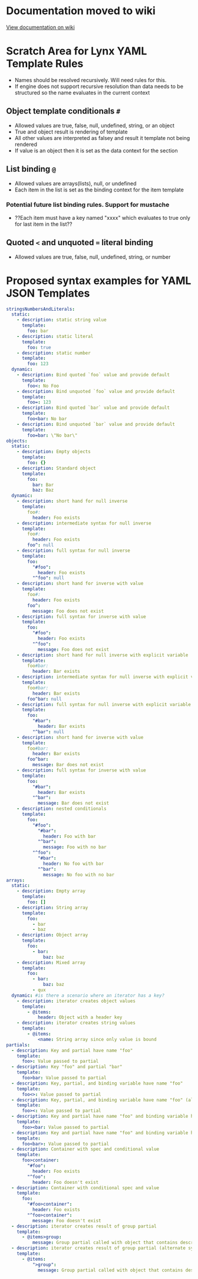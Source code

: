 # Documentation moved to wiki
[View documentation on wiki](https://github.com/lynx-json/lynx-docs/wiki)

# Scratch Area for Lynx YAML Template Rules
- Names should be resolved recursively. Will need rules for this.
- If engine does not support recursive resolution than data needs to be structured so the name evaluates in the current context

## Object template conditionals `#`
- Allowed values are true, false, null, undefined, string, or an object
- True and object result is rendering of template
- All other values are interpreted as falsey and result it template not being rendered
- If value is an object then it is set as the data context for the section

## List binding `@`
- Allowed values are arrays(lists), null, or undefined
- Each item in the list is set as the binding context for the item template
### Potential future list binding rules. Support for mustache
- ??Each item must have a key named "xxxx" which evaluates to true only for last item in the list??

## Quoted `<` and unquoted `=` literal binding
- Allowed values are true, false, null, undefined, string, or number

# Proposed syntax examples for YAML JSON Templates
```YAML
stringsNumbersAndLiterals:
  static:
    - description: static string value
      template:
        foo: bar
    - description: static literal
      template:
        foo: true
    - description: static number
      template:
        foo: 123
  dynamic:
    - description: Bind quoted `foo` value and provide default
      template:
        foo<: No Foo
    - description: Bind unquoted `foo` value and provide default
      template:
        foo=: 123
    - description: Bind quoted `bar` value and provide default
      template:
        foo<bar: No bar
    - description: Bind unquoted `bar` value and provide default
      template:
        foo=bar: \"No bar\"
objects:
  static:
    - description: Empty objects
      template:
        foo: {}
    - description: Standard object
      template:
        foo:
          bar: Bar
          baz: Baz
  dynamic:
    - description: short hand for null inverse
      template:
        foo#:
          header: Foo exists
    - description: intermediate syntax for null inverse
      template:
        foo#:
          header: Foo exists
        foo^: null
    - description: full syntax for null inverse
      template:
        foo:
          "#foo":
            header: Foo exists
          "^foo": null
    - description: short hand for inverse with value
      template:
        foo#:
          header: Foo exists
        foo^:
          message: Foo does not exist
    - description: full syntax for inverse with value
      template:
        foo:
          "#foo":
            header: Foo exists
          "^foo":
            message: Foo does not exist
    - description: short hand for null inverse with explicit variable
      template:
        foo#bar:
          header: Bar exists
    - description: intermediate syntax for null inverse with explicit variable
      template:
        foo#bar:
          header: Bar exists
        foo^bar: null
    - description: full syntax for null inverse with explicit variable
      template:
        foo:
          "#bar":
            header: Bar exists
          "^bar": null
    - description: short hand for inverse with value
      template:
        foo#bar:
          header: Bar exists
        foo^bar:
          message: Bar does not exist
    - description: full syntax for inverse with value
      template:
        foo:
          "#bar":
            header: Bar exists
          "^bar":
            message: Bar does not exist
    - description: nested conditionals
      template:
        foo:
          "#foo":
            "#bar":
              header: Foo with bar
            "^bar":
              message: Foo with no bar
          "^foo":
            "#bar":
              header: No foo with bar
            "^bar":
              message: No foo with no bar
arrays:
  static:
    - description: Empty array
      template:
        foo: []
    - description: String array
      template:
        foo:
          - bar
          - baz
    - description: Object array
      template:
        foo:
          - bar:
              baz: baz
    - description: Mixed array
      template:
        foo:
          - bar:
              baz: baz
          - qux
  dynamic: #is there a scenario where an iterator has a key?
    - description: iterator creates object values
      template:
        - @items:
            header: Object with a header key
    - description: iterator creates string values
      template:
        - @items:
            <name: String array since only value is bound
partials:
  - description: Key and partial have name "foo"
    template:
      foo>: Value passed to partial
  - description: Key "foo" and partial "bar"
    template:
      foo>bar: Value passed to partial
  - description: Key, partial, and binding variable have name "foo"
    template:
      foo<>: Value passed to partial
  - description: Key, partial, and binding variable have name "foo" (alternate syntax)
    template:
      foo><: Value passed to partial
  - description: Key and partial have name "foo" and binding variable has name "bar"
    template:
      foo><bar: Value passed to partial
  - description: Key and partial have name "foo" and binding variable has name "bar" (alternate syntax)
    template:
      foo<bar>: Value passed to partial
  - description: Container with spec and conditional value
    template:
      foo>container:
        "#foo":
          header: Foo exists
        "^foo":
          header: Foo doesn't exist
  - description: Container with conditional spec and value
    template:
      foo:
        "#foo>container":
          header: Foo exists
        "^foo>container":
          message: Foo doesn't exist
  - description: iterator creates result of group partial
    template:
      - @items>group:
          message: Group partial called with object that contains description key
  - description: iterator creates result of group partial (alternate syntax)
    template:
      - @items:
          ">group":
            message: Group partial called with object that contains description key

```
